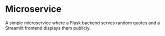 # Microservice
A simple microservice where a Flask backend serves random quotes and a Streamlit frontend displays them publicly.
